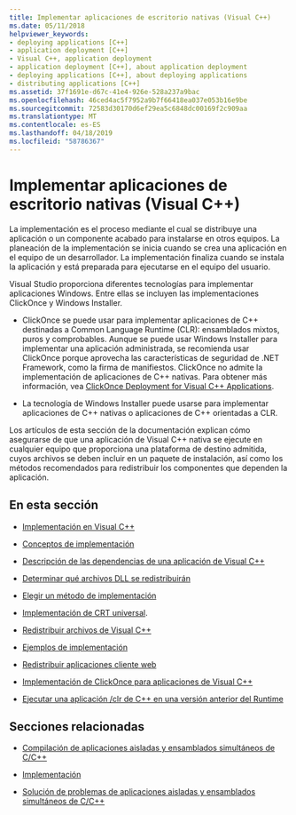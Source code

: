 ```yaml
---
title: Implementar aplicaciones de escritorio nativas (Visual C++)
ms.date: 05/11/2018
helpviewer_keywords:
- deploying applications [C++]
- application deployment [C++]
- Visual C++, application deployment
- application deployment [C++], about application deployment
- deploying applications [C++], about deploying applications
- distributing applications [C++]
ms.assetid: 37f1691e-d67c-41e4-926e-528a237a9bac
ms.openlocfilehash: 46ced4ac5f7952a9b7f66418ea037e053b16e9be
ms.sourcegitcommit: 72583d30170d6ef29ea5c6848dc00169f2c909aa
ms.translationtype: MT
ms.contentlocale: es-ES
ms.lasthandoff: 04/18/2019
ms.locfileid: "58786367"
---
```

# <a name="deploying-native-desktop-applications-visual-c"></a>Implementar aplicaciones de escritorio nativas (Visual C++)

La implementación es el proceso mediante el cual se distribuye una aplicación o un componente acabado para instalarse en otros equipos. La planeación de la implementación se inicia cuando se crea una aplicación en el equipo de un desarrollador. La implementación finaliza cuando se instala la aplicación y está preparada para ejecutarse en el equipo del usuario.

Visual Studio proporciona diferentes tecnologías para implementar aplicaciones Windows. Entre ellas se incluyen las implementaciones ClickOnce y Windows Installer.

- ClickOnce se puede usar para implementar aplicaciones de C++ destinadas a Common Language Runtime (CLR): ensamblados mixtos, puros y comprobables. Aunque se puede usar Windows Installer para implementar una aplicación administrada, se recomienda usar ClickOnce porque aprovecha las características de seguridad de .NET Framework, como la firma de manifiestos. ClickOnce no admite la implementación de aplicaciones de C++ nativas. Para obtener más información, vea [ClickOnce Deployment for Visual C++ Applications](clickonce-deployment-for-visual-cpp-applications.md).

- La tecnología de Windows Installer puede usarse para implementar aplicaciones de C++ nativas o aplicaciones de C++ orientadas a CLR.

Los artículos de esta sección de la documentación explican cómo asegurarse de que una aplicación de Visual C++ nativa se ejecute en cualquier equipo que proporciona una plataforma de destino admitida, cuyos archivos se deben incluir en un paquete de instalación, así como los métodos recomendados para redistribuir los componentes que dependen la aplicación.

## <a name="in-this-section"></a>En esta sección

- [Implementación en Visual C++](deployment-in-visual-cpp.md)

- [Conceptos de implementación](deployment-concepts.md)

- [Descripción de las dependencias de una aplicación de Visual C++](understanding-the-dependencies-of-a-visual-cpp-application.md)

- [Determinar qué archivos DLL se redistribuirán](determining-which-dlls-to-redistribute.md)

- [Elegir un método de implementación](choosing-a-deployment-method.md)

- [Implementación de CRT universal](universal-crt-deployment.md).

- [Redistribuir archivos de Visual C++](redistributing-visual-cpp-files.md)

- [Ejemplos de implementación](deployment-examples.md)

- [Redistribuir aplicaciones cliente web](redistributing-web-client-applications.md)

- [Implementación de ClickOnce para aplicaciones de Visual C++](clickonce-deployment-for-visual-cpp-applications.md)

- [Ejecutar una aplicación /clr de C++ en una versión anterior del Runtime](running-a-cpp-clr-application-on-a-previous-runtime-version.md)

## <a name="related-sections"></a>Secciones relacionadas

- [Compilación de aplicaciones aisladas y ensamblados simultáneos de C/C++](../build/building-c-cpp-isolated-applications-and-side-by-side-assemblies.md)

- [Implementación](/dotnet/framework/deployment/index)

- [Solución de problemas de aplicaciones aisladas y ensamblados simultáneos de C/C++](../build/troubleshooting-c-cpp-isolated-applications-and-side-by-side-assemblies.md)